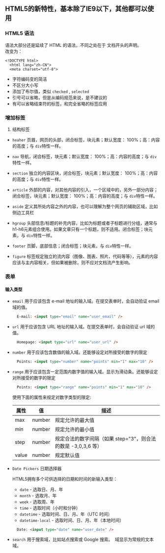 ## HTML5的新特性，基本除了IE9以下，其他都可以使用

### HTML5 语法
语法大部分还是延续了 HTML 的语法，不同之处在于 文档开头的声明。  
改变为：
```
<!DOCTYPE html>
  <html lang="zh-CN">
  <meta charset="utf-8">
```
  - 字符编码变的简洁
  - 不区分大小写
  - 添加了布尔值，类似 `checked` , `selected`
  - 引号可以省略，但是从编码规范来说，是不建议的
  - 有可以省略结束符的标签，和完全省略的标签应用

### 增加标签
1. 结构标签  
  - `heaher` 页眉，网页的头部，闭合标签，块元素；默认宽度： 100%；高：内容的高度；与 `div`特性一样。

  - `nav` 导航，闭合标签，块元素；默认宽度： 100%；高：内容的高度；与 `div`特性一样。
  
  - `section` 独立的内容区块，闭合标签，块元素；默认宽度： 100%；高：内容的高度；与 `div`特性一样。

  - `article` 外部的内容，对其他内容的引入，一个区域中的，另外一部分内容；闭合标签，块元素；默认宽度： 100%；高：内容的高度；与 `div`特性一样。

  - `aside` 定义其所处内容之外的内容，也可以理解为整个网页的辅助区域，比如侧边工具栏

  - `hgroup` 头部信息/标题的补充内容，比如为标题或者子标题进行分组，通常与h1-h6元素组合使用。如果文章只有一个标题，则不适用。闭合标签；块元素，与 `div`特性一样。

  - `footer` 页脚，底部信息；闭合标签；块元素，与 `div`特性一样。

  - `figure` 标签规定独立的流内容（图像、图表、照片、代码等等），元素的内容应该与主内容相关，但如果被删除，则不应对文档流产生影响。

### 表单
  #### 输入类型
  - `email` 用于应该包含 e-mail 地址的输入域。在提交表单时，会自动验证 email 域的值。
    ```html
      E-mail: <input type="email" name="user_email" />
    ```

  - `url` 用于应该包含 URL 地址的输入域。在提交表单时，会自动验证 url 域的值。
    ```html
      Homepage: <input type="url" name="user_url" />
    ```

  - `number` 用于应该包含数值的输入域。还能够设定对所接受的数字的限定
    ```html
      Points: <input type="number" name="points" min="1" max="10" />
    ```

  - `range` 用于应该包含一定范围内数字值的输入域。显示为滑动条。还能够设定对所接受的数字的限定
    ```html
      Points: <input type="range" name="points" min="1" max="10" />
    ```

    使用下面的属性来规定对数字类型的限定:

    | 属性  | 值     | 描述                                                         |
    | --- | --- | --- |
    | max   | number | 规定允许的最大值                                             |
    | min   | number | 规定允许的最小值                                             |
    | step  | number | 规定合法的数字间隔（如果 step="3"，则合法的数是 -3,0,3,6 等） |
    | value | number | 规定默认值                                                   |

- `Date Pickers` 日期选择器  

  HTML5拥有多个可供选择的日期和时间的新输入类型：

  - `date` - 选取日、月、年
  - `month` - 选取月、年
  - `week` - 选取周、年
  - `time` - 选取时间（小时和分钟）
  - `datetime` - 选取时间、日、月、年（UTC 时间）
  - `datetime-local` - 选取时间、日、月、年（本地时间）

  ```html
    Date: <input type="date" name="user_date" />
  ```



- `search` 用于搜索域，比如站点搜索或 Google 搜索。  域显示为常规的文本域。 
